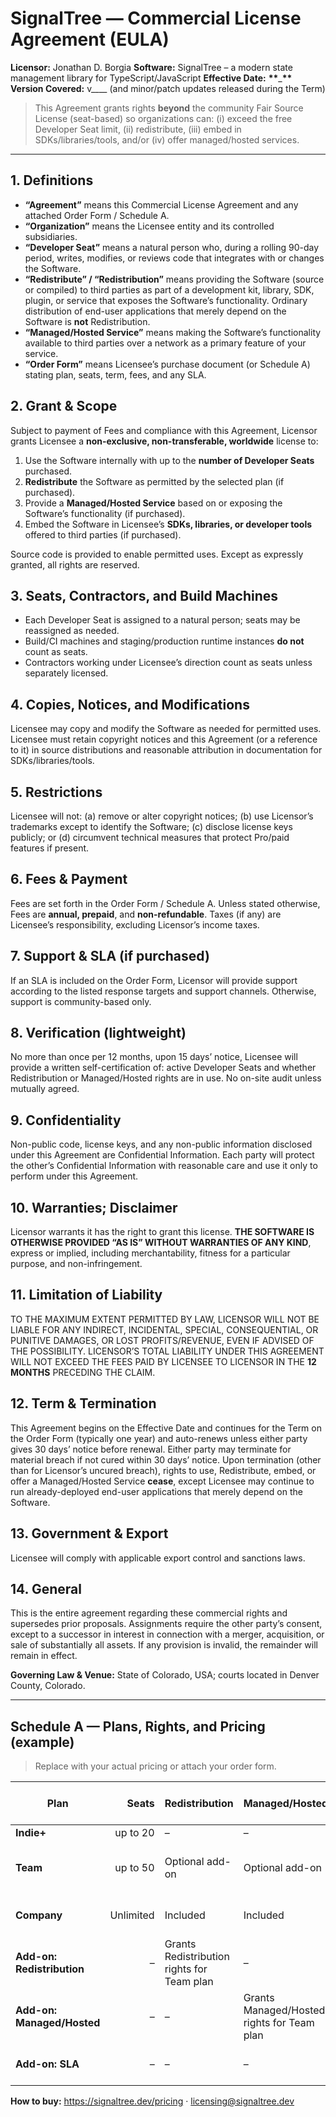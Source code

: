 # SignalTree — Commercial License Agreement (EULA)

**Licensor:** Jonathan D. Borgia
**Software:** SignalTree – a modern state management library for TypeScript/JavaScript
**Effective Date:** **\*\***\_**\*\***
**Version Covered:** v\_\_\_\_ (and minor/patch updates released during the Term)

> This Agreement grants rights **beyond** the community Fair Source License (seat-based)
> so organizations can: (i) exceed the free Developer Seat limit, (ii) redistribute,
> (iii) embed in SDKs/libraries/tools, and/or (iv) offer managed/hosted services.

---

## 1. Definitions

- **“Agreement”** means this Commercial License Agreement and any attached Order Form / Schedule A.
- **“Organization”** means the Licensee entity and its controlled subsidiaries.
- **“Developer Seat”** means a natural person who, during a rolling 90-day period, writes, modifies, or reviews code that integrates with or changes the Software.
- **“Redistribute” / “Redistribution”** means providing the Software (source or compiled) to third parties as part of a development kit, library, SDK, plugin, or service that exposes the Software’s functionality. Ordinary distribution of end-user applications that merely depend on the Software is **not** Redistribution.
- **“Managed/Hosted Service”** means making the Software’s functionality available to third parties over a network as a primary feature of your service.
- **“Order Form”** means Licensee’s purchase document (or Schedule A) stating plan, seats, term, fees, and any SLA.

## 2. Grant & Scope

Subject to payment of Fees and compliance with this Agreement, Licensor grants Licensee a
**non-exclusive, non-transferable, worldwide** license to:

1. Use the Software internally with up to the **number of Developer Seats** purchased.
2. **Redistribute** the Software as permitted by the selected plan (if purchased).
3. Provide a **Managed/Hosted Service** based on or exposing the Software’s functionality (if purchased).
4. Embed the Software in Licensee’s **SDKs, libraries, or developer tools** offered to third parties (if purchased).

Source code is provided to enable permitted uses. Except as expressly granted, all rights are reserved.

## 3. Seats, Contractors, and Build Machines

- Each Developer Seat is assigned to a natural person; seats may be reassigned as needed.
- Build/CI machines and staging/production runtime instances **do not** count as seats.
- Contractors working under Licensee’s direction count as seats unless separately licensed.

## 4. Copies, Notices, and Modifications

Licensee may copy and modify the Software as needed for permitted uses. Licensee must retain
copyright notices and this Agreement (or a reference to it) in source distributions and
reasonable attribution in documentation for SDKs/libraries/tools.

## 5. Restrictions

Licensee will not: (a) remove or alter copyright notices; (b) use Licensor’s trademarks except
to identify the Software; (c) disclose license keys publicly; or (d) circumvent technical
measures that protect Pro/paid features if present.

## 6. Fees & Payment

Fees are set forth in the Order Form / Schedule A. Unless stated otherwise, Fees are **annual,
prepaid**, and **non-refundable**. Taxes (if any) are Licensee’s responsibility, excluding
Licensor’s income taxes.

## 7. Support & SLA (if purchased)

If an SLA is included on the Order Form, Licensor will provide support according to the listed
response targets and support channels. Otherwise, support is community-based only.

## 8. Verification (lightweight)

No more than once per 12 months, upon 15 days’ notice, Licensee will provide a written
self-certification of: active Developer Seats and whether Redistribution or Managed/Hosted
rights are in use. No on-site audit unless mutually agreed.

## 9. Confidentiality

Non-public code, license keys, and any non-public information disclosed under this Agreement
are Confidential Information. Each party will protect the other’s Confidential Information with
reasonable care and use it only to perform under this Agreement.

## 10. Warranties; Disclaimer

Licensor warrants it has the right to grant this license. **THE SOFTWARE IS OTHERWISE PROVIDED
“AS IS” WITHOUT WARRANTIES OF ANY KIND**, express or implied, including merchantability,
fitness for a particular purpose, and non-infringement.

## 11. Limitation of Liability

TO THE MAXIMUM EXTENT PERMITTED BY LAW, LICENSOR WILL NOT BE LIABLE FOR ANY INDIRECT,
INCIDENTAL, SPECIAL, CONSEQUENTIAL, OR PUNITIVE DAMAGES, OR LOST PROFITS/REVENUE, EVEN IF
ADVISED OF THE POSSIBILITY. LICENSOR’S TOTAL LIABILITY UNDER THIS AGREEMENT WILL NOT EXCEED
THE FEES PAID BY LICENSEE TO LICENSOR IN THE **12 MONTHS** PRECEDING THE CLAIM.

## 12. Term & Termination

This Agreement begins on the Effective Date and continues for the Term on the Order Form
(typically one year) and auto-renews unless either party gives 30 days’ notice before renewal.
Either party may terminate for material breach if not cured within 30 days’ notice. Upon
termination (other than for Licensor’s uncured breach), rights to use, Redistribute, embed, or
offer a Managed/Hosted Service **cease**, except Licensee may continue to run already-deployed
end-user applications that merely depend on the Software.

## 13. Government & Export

Licensee will comply with applicable export control and sanctions laws.

## 14. General

This is the entire agreement regarding these commercial rights and supersedes prior proposals.
Assignments require the other party’s consent, except to a successor in interest in connection
with a merger, acquisition, or sale of substantially all assets. If any provision is invalid,
the remainder will remain in effect.

**Governing Law & Venue:** State of Colorado, USA; courts located in Denver County, Colorado.

---

## Schedule A — Plans, Rights, and Pricing (example)

> Replace with your actual pricing or attach your order form.

| Plan                       |     Seats | Redistribution                             | Managed/Hosted                             | SLA                   | Annual Fee (USD) |
| -------------------------- | --------: | ------------------------------------------ | ------------------------------------------ | --------------------- | ---------------: |
| **Indie+**                 |  up to 20 | –                                          | –                                          | –                     |             $149 |
| **Team**                   |  up to 50 | Optional add-on                            | Optional add-on                            | –                     | $699 (+ add-ons) |
| **Company**                | Unlimited | Included                                   | Included                                   | Optional add-on       |   $2,499 (+ SLA) |
| **Add-on: Redistribution** |         – | Grants Redistribution rights for Team plan | –                                          | –                     |             $999 |
| **Add-on: Managed/Hosted** |         – | –                                          | Grants Managed/Hosted rights for Team plan | –                     |           $1,999 |
| **Add-on: SLA**            |         – | –                                          | –                                          | 1-business-day target |           $2,000 |

**How to buy:** https://signaltree.dev/pricing · licensing@signaltree.dev
